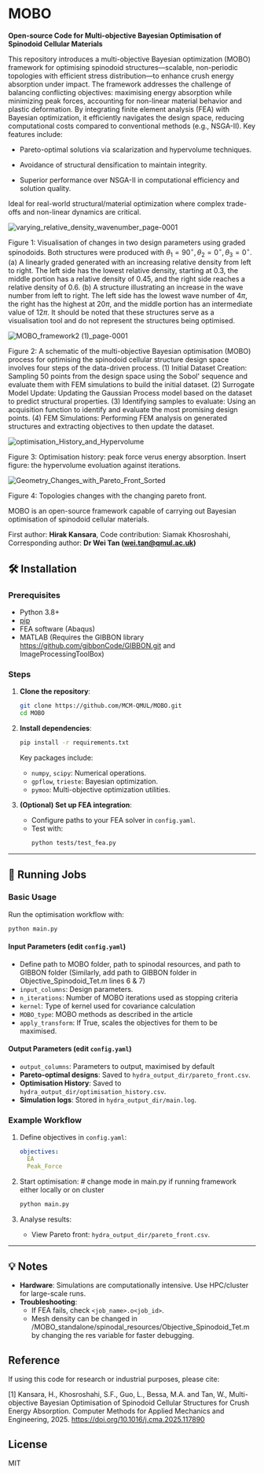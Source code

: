 # MOBO
**Open-source Code for Multi-objective Bayesian Optimisation of Spinodoid Cellular Materials**

This repository introduces a multi-objective Bayesian optimization (MOBO) framework for optimising spinodoid structures—scalable, non-periodic topologies with efficient stress distribution—to enhance crush energy absorption under impact. The framework addresses the challenge of balancing conflicting objectives: maximising energy absorption while minimizing peak forces, accounting for non-linear material behavior and plastic deformation. By integrating finite element analysis (FEA) with Bayesian optimization, it efficiently navigates the design space, reducing computational costs compared to conventional methods (e.g., NSGA-II). Key features include:

- Pareto-optimal solutions via scalarization and hypervolume techniques.

- Avoidance of structural densification to maintain integrity.

- Superior performance over NSGA-II in computational efficiency and solution quality.

Ideal for real-world structural/material optimization where complex trade-offs and non-linear dynamics are critical.

![varying_relative_density_wavenumber_page-0001](https://github.com/user-attachments/assets/1788a7de-42dc-4301-93fc-47a7db6a9a6b)

Figure 1: Visualisation of changes in two design parameters using graded spinodoids. Both structures were produced with $\theta_1 = 90^\circ, \theta_2 = 0^\circ, \theta_3 = 0^\circ$. (a) A linearly graded generated with an increasing relative density from left to right. The left side has the lowest relative density, starting at 0.3, the middle portion has a relative density of 0.45, and the right side reaches a relative density of 0.6. (b) A structure illustrating an increase in the wave number from left to right. The left side has the lowest wave number of $4\pi$, the right has the highest at $20\pi$, and the middle portion has an intermediate value of $12\pi$. It should be noted that these structures serve as a visualisation tool and do not represent the structures being optimised.

![MOBO_framework2 (1)_page-0001](https://github.com/user-attachments/assets/2e95605e-1955-4db3-a32e-aea2230ad332)

Figure 2: A schematic of the multi-objective Bayesian optimisation (MOBO) process for optimising the spinodoid cellular structure design space involves four steps of the data-driven process. (1) Initial Dataset Creation: Sampling 50 points from the design space using the Sobol' sequence and evaluate them with FEM simulations to build the initial dataset. (2) Surrogate Model Update: Updating the Gaussian Process model based on the dataset to predict structural properties. (3) Identifying samples to evaluate: Using an acquisition function to identify and evaluate the most promising design points. (4) FEM Simulations: Performing FEM analysis on generated structures and extracting objectives to then update the dataset.


![optimisation_History_and_Hypervolume](https://github.com/user-attachments/assets/fcac0a0f-6272-4403-8e59-8c4c61d35768)

Figure 3: Optimisation history: peak force verus energy absorption. Insert figure: the hypervolume evoluation against iterations. 

![Geometry_Changes_with_Pareto_Front_Sorted](https://github.com/user-attachments/assets/34c5bf71-10ed-4da3-aaf2-febcc4ea2524)

Figure 4: Topologies changes with the changing pareto front. 

MOBO is an open-source framework capable of carrying out Bayesian optimisation of spinodoid cellular materials.

First author: **Hirak Kansara**, Code contribution: Siamak Khosroshahi, Corresponding author: **Dr Wei Tan (wei.tan@qmul.ac.uk)**


## 🛠 Installation

### **Prerequisites**
- Python 3.8+  
- [pip](https://pip.pypa.io/en/stable/installation/)  
- FEA software (Abaqus)
- MATLAB (Requires the GIBBON library https://github.com/gibbonCode/GIBBON.git and ImageProcessingToolBox)

### **Steps**  
1. **Clone the repository**:  
   ```bash  
   git clone https://github.com/MCM-QMUL/MOBO.git
   cd MOBO 
   ```  

2. **Install dependencies**:  
   ```bash  
   pip install -r requirements.txt  
   ```  
   Key packages include:  
   - `numpy`, `scipy`: Numerical operations.  
   - `gpflow`, `trieste`: Bayesian optimization.  
   - `pymoo`: Multi-objective optimization utilities.  

3. **(Optional) Set up FEA integration**:  
   - Configure paths to your FEA solver in `config.yaml`.  
   - Test with:  
     ```bash  
     python tests/test_fea.py  
     ```  

---

## 🚀 Running Jobs

### **Basic Usage**  
Run the optimisation workflow with:  
```bash  
python main.py
```  

#### **Input Parameters** (edit `config.yaml`)  
- Define path to MOBO folder, path to spinodal resources, and path to GIBBON folder (Similarly, add path to GIBBON folder in Objective_Spinodoid_Tet.m lines 6 & 7)
- `input_columns`: Design parameters.
- `n_iterations`: Number of MOBO iterations used as stopping criteria
- `kernel`: Type of kernel used for covariance calculation
- `MOBO_type`: MOBO methods as described in the article
- `apply_transform`: If True, scales the objectives for them to be maximised.
  
#### **Output Parameters** (edit `config.yaml`)  
- `output_columns`: Parameters to output, maximised by default
- **Pareto-optimal designs**: Saved to `hydra_output_dir/pareto_front.csv`.
- **Optimisation History**: Saved to `hydra_output_dir/optimisation_history.csv`.  
- **Simulation logs**: Stored in `hydra_output_dir/main.log`.  

### **Example Workflow**  
1. Define objectives in `config.yaml`:  
   ```yaml  
   objectives:  
     EA 
     Peak_Force
   ```  

2. Start optimisation:  # change mode in main.py if running framework either locally or on cluster
   ```bash  
   python main.py  
   ```  

3. Analyse results:  
   - View Pareto front: `hydra_output_dir/pareto_front.csv`.  
---

## 💡 Notes  
- **Hardware**: Simulations are computationally intensive. Use HPC/cluster for large-scale runs.  
- **Troubleshooting**:  
  - If FEA fails, check `<job_name>.o<job_id>`.  
  - Mesh density can be changed in /MOBO_standalone/spinodal_resources/Objective_Spinodoid_Tet.m by changing the res variable for faster debugging.

## Reference
If using this code for research or industrial purposes, please cite:

[1] Kansara, H., Khosroshahi, S.F., Guo, L., Bessa, M.A. and Tan, W., Multi-objective Bayesian Optimisation of Spinodoid Cellular Structures for Crush Energy Absorption. Computer Methods for Applied Mechanics and Engineering, 2025. https://doi.org/10.1016/j.cma.2025.117890

## License
MIT
